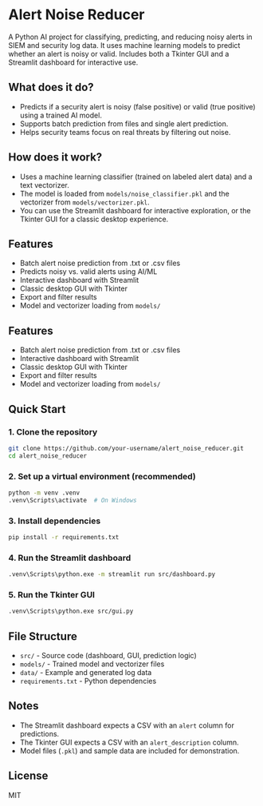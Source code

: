 
# Alert Noise Reducer

A Python AI project for classifying, predicting, and reducing noisy alerts in SIEM and security log data. It uses machine learning models to predict whether an alert is noisy or valid. Includes both a Tkinter GUI and a Streamlit dashboard for interactive use.

## What does it do?
- Predicts if a security alert is noisy (false positive) or valid (true positive) using a trained AI model.
- Supports batch prediction from files and single alert prediction.
- Helps security teams focus on real threats by filtering out noise.

## How does it work?
- Uses a machine learning classifier (trained on labeled alert data) and a text vectorizer.
- The model is loaded from `models/noise_classifier.pkl` and the vectorizer from `models/vectorizer.pkl`.
- You can use the Streamlit dashboard for interactive exploration, or the Tkinter GUI for a classic desktop experience.

## Features
- Batch alert noise prediction from .txt or .csv files
- Predicts noisy vs. valid alerts using AI/ML
- Interactive dashboard with Streamlit
- Classic desktop GUI with Tkinter
- Export and filter results
- Model and vectorizer loading from `models/`

## Features
- Batch alert noise prediction from .txt or .csv files
- Interactive dashboard with Streamlit
- Classic desktop GUI with Tkinter
- Export and filter results
- Model and vectorizer loading from `models/`

## Quick Start

### 1. Clone the repository
```bash
git clone https://github.com/your-username/alert_noise_reducer.git
cd alert_noise_reducer
```

### 2. Set up a virtual environment (recommended)
```bash
python -m venv .venv
.venv\Scripts\activate  # On Windows
```

### 3. Install dependencies
```bash
pip install -r requirements.txt
```

### 4. Run the Streamlit dashboard
```bash
.venv\Scripts\python.exe -m streamlit run src/dashboard.py
```

### 5. Run the Tkinter GUI
```bash
.venv\Scripts\python.exe src/gui.py
```

## File Structure
- `src/` - Source code (dashboard, GUI, prediction logic)
- `models/` - Trained model and vectorizer files
- `data/` - Example and generated log data
- `requirements.txt` - Python dependencies

## Notes
- The Streamlit dashboard expects a CSV with an `alert` column for predictions.
- The Tkinter GUI expects a CSV with an `alert_description` column.
- Model files (`.pkl`) and sample data are included for demonstration.

## License
MIT
